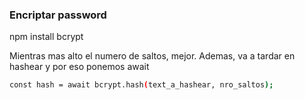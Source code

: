 ### Encriptar password
npm install bcrypt

Mientras mas alto el numero de saltos, mejor.
Ademas, va a tardar en hashear y por eso ponemos await

```bash
const hash = await bcrypt.hash(text_a_hashear, nro_saltos);
```